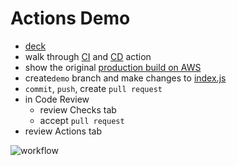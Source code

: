# Actions Demo
- [deck](https://docs.google.com/presentation/d/1X6X_wcBcu-nctwdvbxdx90EJwYyimKHmpbWadM2_rmA/edit#slide=id.g714cb9b105_0_2709)
- walk through [CI](.github/workflows/ci.yml) and [CD](.github/workflows/deploy-prod.yml) action
- show the original [production build on AWS](https://inr29uylt3.execute-api.us-west-2.amazonaws.com/Prod/)
- create`demo` branch and make changes to [index.js](src/index.js)
- `commit`, `push`, create `pull request`
- in Code Review
  - review Checks tab
  - accept `pull request`
- review Actions tab

![workflow](https://user-images.githubusercontent.com/6351798/48032310-63842400-e114-11e8-8db0-06dc0504dcb5.png)
